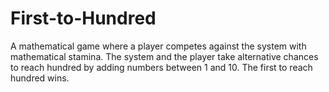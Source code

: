 # First-to-Hundred

A mathematical game where a player competes against the system with mathematical stamina. The system and the player take alternative chances to reach hundred by adding numbers between 1 and 10.
The first to reach hundred wins.
